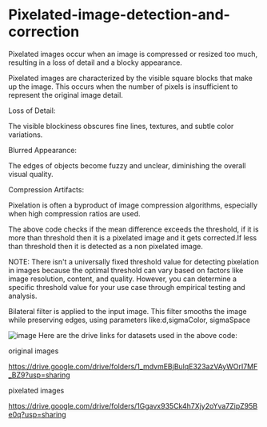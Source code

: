 # Pixelated-image-detection-and-correction
Pixelated images occur when an image is compressed or resized too much, resulting in a loss of detail and a blocky appearance.

Pixelated images are characterized by the visible square blocks that make up the image. This occurs when the number of pixels is insufficient to represent the original image detail.

Loss of Detail:

The visible blockiness obscures fine lines, textures, and subtle color variations.

Blurred Appearance:

The edges of objects become fuzzy and unclear, diminishing the overall visual quality.

Compression Artifacts:

Pixelation is often a byproduct of image compression algorithms, especially when high compression ratios are used.

The above code checks if the mean difference exceeds the threshold, if it is more than threshold then it is a pixelated image and it gets corrected.If less than threshold then it is detected as a non pixelated image.

NOTE: There isn't a universally fixed threshold value for detecting pixelation in images because the optimal threshold can vary based on factors like image resolution, content, and quality. However, you can determine a specific threshold value for your use case through empirical testing and analysis.

Bilateral filter is applied to the input image. This filter smooths the image while preserving edges, using parameters like:d,sigmaColor, sigmaSpace

![image](https://github.com/user-attachments/assets/befa5ce3-b71c-4264-95dc-61198d095c9e)
Here are the drive links for datasets used in the above code:

original images

https://drive.google.com/drive/folders/1_mdvmEBjBulqE323azVAyWOrI7MF_BZ9?usp=sharing

pixelated images

https://drive.google.com/drive/folders/1Ggavx935Ck4h7Xjy2oYva7ZipZ95Be0q?usp=sharing
